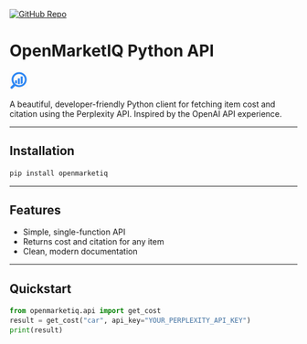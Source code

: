 [![GitHub Repo](https://img.shields.io/badge/GitHub-OpenMarketIQ-blue?logo=github)](https://github.com/OpenMarketIQ/OpenMarketIQ)

# OpenMarketIQ Python API

![OpenMarketIQ Logo](OpenMarketIQ_small_favicon-32x32.png)

A beautiful, developer-friendly Python client for fetching item cost and citation using the Perplexity API. Inspired by the OpenAI API experience.

---

## Installation

```bash
pip install openmarketiq
```

---

## Features
- Simple, single-function API
- Returns cost and citation for any item
- Clean, modern documentation

---

## Quickstart

```python
from openmarketiq.api import get_cost
result = get_cost("car", api_key="YOUR_PERPLEXITY_API_KEY")
print(result)
``` 